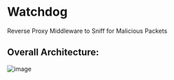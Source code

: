 # Watchdog
Reverse Proxy Middleware to Sniff for Malicious Packets

## Overall Architecture:
![image](https://user-images.githubusercontent.com/32463233/130513405-5405b259-57ea-4678-b831-35737d606b9d.png)

